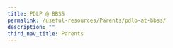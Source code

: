 ```yaml
---
title: PDLP @ BBSS
permalink: /useful-resources/Parents/pdlp-at-bbss/
description: ""
third_nav_title: Parents
---
```

